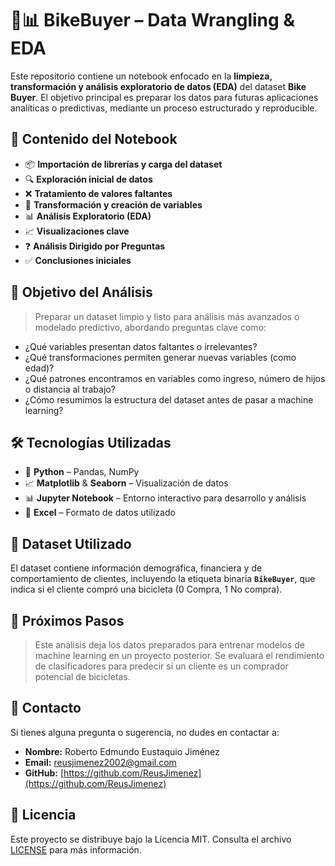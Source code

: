 # 🧼📊 BikeBuyer – Data Wrangling & EDA

Este repositorio contiene un notebook enfocado en la **limpieza, transformación y análisis exploratorio de datos (EDA)** del dataset **Bike Buyer**. El objetivo principal es preparar los datos para futuras aplicaciones analíticas o predictivas, mediante un proceso estructurado y reproducible.

## 📁 **Contenido del Notebook**

- 📦 **Importación de librerías y carga del dataset**
- 🔍 **Exploración inicial de datos**
- ❌ **Tratamiento de valores faltantes**
- 🧠 **Transformación y creación de variables**
- 📊 **Análisis Exploratorio (EDA)**
- 📈 **Visualizaciones clave**
- ❓ **Análisis Dirigido por Preguntas**
- ✅ **Conclusiones iniciales**

## 🎯 **Objetivo del Análisis**

> Preparar un dataset limpio y listo para análisis más avanzados o modelado predictivo, abordando preguntas clave como:

- ¿Qué variables presentan datos faltantes o irrelevantes?
- ¿Qué transformaciones permiten generar nuevas variables (como edad)?
- ¿Qué patrones encontramos en variables como ingreso, número de hijos o distancia al trabajo?
- ¿Cómo resumimos la estructura del dataset antes de pasar a machine learning?

## 🛠 **Tecnologías Utilizadas**  

- 🐍 **Python** – Pandas, NumPy  
- 📈 **Matplotlib** & **Seaborn** – Visualización de datos  
- 📊 **Jupyter Notebook** – Entorno interactivo para desarrollo y análisis  
- 📂 **Excel** – Formato de datos utilizado  

## 🧩 **Dataset Utilizado**

El dataset contiene información demográfica, financiera y de comportamiento de clientes, incluyendo la etiqueta binaria **`BikeBuyer`**, que indica si el cliente compró una bicicleta (0 Compra, 1 No compra).

## 🚀 **Próximos Pasos**

> Este análisis deja los datos preparados para entrenar modelos de machine learning en un proyecto posterior. Se evaluará el rendimiento de clasificadores para predecir si un cliente es un comprador potencial de bicicletas.

## 📩 **Contacto**  

Si tienes alguna pregunta o sugerencia, no dudes en contactar a:

- **Nombre:** Roberto Edmundo Eustaquio Jiménez  
- **Email:** [reusjimenez2002@gmail.com](mailto:reusjimenez2002@gmail.com)  
- **GitHub:** [https://github.com/ReusJimenez](https://github.com/ReusJimenez)  

## 📜 **Licencia**  

Este proyecto se distribuye bajo la Licencia MIT. Consulta el archivo [LICENSE](./LICENSE) para más información.  
